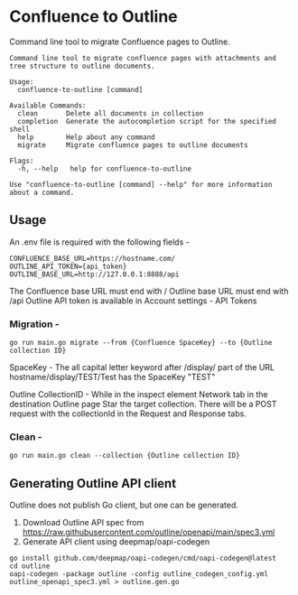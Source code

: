 # Confluence to Outline

Command line tool to migrate Confluence pages to Outline.


```
Command line tool to migrate confluence pages with attachments and tree structure to outline documents.

Usage:
  confluence-to-outline [command]

Available Commands:
  clean       Delete all documents in collection
  completion  Generate the autocompletion script for the specified shell
  help        Help about any command
  migrate     Migrate confluence pages to outline documents

Flags:
  -h, --help   help for confluence-to-outline

Use "confluence-to-outline [command] --help" for more information about a command.
```

## Usage

An .env file is required with the following fields -
```
CONFLUENCE_BASE_URL=https://hostname.com/
OUTLINE_API_TOKEN={api_token}
OUTLINE_BASE_URL=http://127.0.0.1:8888/api
```
The Confluence base URL must end with /
Outline base URL must end with /api
Outline API token is available in Account settings - API Tokens

### Migration -
```
go run main.go migrate --from {Confluence SpaceKey} --to {Outline collection ID}
```
SpaceKey - 
The all capital letter keyword after /display/ part of the URL 
hostname/display/TEST/Test has the SpaceKey "TEST"

Outline CollectionID -
While in the inspect element Network tab in the destination Outline page Star the target collection.
There will be a POST request with the collectionId in the Request and Response tabs. 

### Clean -
```
go run main.go clean --collection {Outline collection ID}
```


## Generating Outline API client

Outline does not publish Go client, but one can be generated.
1. Download Outline API spec from https://raw.githubusercontent.com/outline/openapi/main/spec3.yml
2. Generate API client using deepmap/oapi-codegen

```
go install github.com/deepmap/oapi-codegen/cmd/oapi-codegen@latest
cd outline
oapi-codegen -package outline -config outline_codegen_config.yml outline_openapi_spec3.yml > outline.gen.go
```
